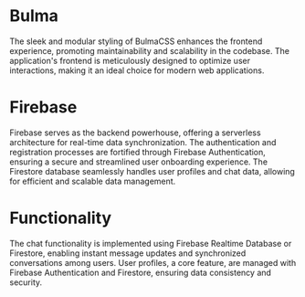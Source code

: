 # Bulma
The sleek and modular styling of BulmaCSS enhances the frontend experience, promoting maintainability and scalability in the codebase. The application's frontend is meticulously designed to optimize user interactions, making it an ideal choice for modern web applications.

# Firebase
Firebase serves as the backend powerhouse, offering a serverless architecture for real-time data synchronization. The authentication and registration processes are fortified through Firebase Authentication, ensuring a secure and streamlined user onboarding experience. The Firestore database seamlessly handles user profiles and chat data, allowing for efficient and scalable data management.
# Functionality
The chat functionality is implemented using Firebase Realtime Database or Firestore, enabling instant message updates and synchronized conversations among users. User profiles, a core feature, are managed with Firebase Authentication and Firestore, ensuring data consistency and security.

